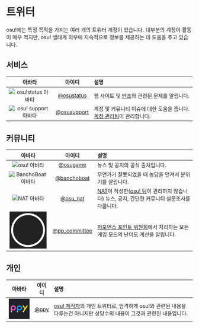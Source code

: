 # 트위터

osu!에는 특정 목적을 가지는 여러 개의 트위터 계정이 있습니다. 대부분의 계정이 활동이 매우 적지만, osu! 생태계 외부에 지속적으로 정보를 제공하는 데 도움을 주고 있습니다.

## 서비스

| 아바타 | 아이디 | 설명 |
| :-: | :-: | :-- |
| ![osu!status 아바타](img/osustatus.jpg) | [@osustatus](https://twitter.com/osustatus) | 웹 사이트 및 [반초](/wiki/Bancho_(server))와 관련된 문제를 알립니다. |
| ![osu! support 아바타](img/osusupport.jpg) | [@osusupport](https://twitter.com/osusupport) | 계정 및 커뮤니티 이슈에 대한 도움을 줍니다. [계정 관리팀](/wiki/People/Account_support_team)이 관리합니다. |

## 커뮤니티

| 아바타 | 아이디 | 설명 |
| :-: | :-: | :-- |
| ![osu! 아바타](img/osugame.jpg) | [@osugame](https://twitter.com/osugame) | 뉴스 및 공지의 공식 출처입니다. |
| ![BanchoBoat 아바타](img/banchoboat.jpg) | [@banchoboat](https://twitter.com/banchoboat) | 무언가가 잘못되었을 때 농담을 던져서 분위기를 살립니다. |
| ![NAT 아바타](img/osu_nat.png) | [@osu_nat](https://twitter.com/osu_nat) | [NAT](/wiki/People/Nomination_Assessment_Team)이 작성한([osu! 팀](/wiki/People/osu!_team)이 관리하지 않습니다) 뉴스, 공지, 간단한 커뮤니티 설문조사를 다룹니다. |
| ![pp committee 아바타](img/ppcommittee.png) | [@pp_committee](https://twitter.com/pp_committee) | [퍼포먼스 포인트 위원회](/wiki/People/Performance_Points_Committee)에서 처리하는 모든 게임 모드의 난이도 계산을 알립니다. |

## 개인

| 아바타 | 아이디 | 설명 |
| :-: | :-: | :-- |
| ![Dean Herbert 아바타](img/ppy.jpg?2) | [@ppy](https://twitter.com/ppy) | [osu! 제작자](/wiki/People/peppy)의 개인 트위터로, 엄격하게 osu!와 관련된 내용을 다루는건 아니지만 상당수의 내용이 그것과 관련된 내용입니다. |
